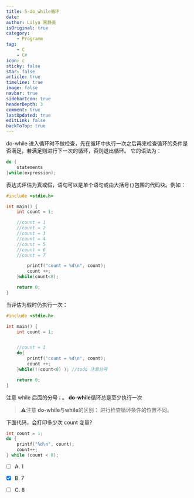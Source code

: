 ```yaml
---
title: 5-do_while循环
date: 
author: Lilya 黑静美
isOriginal: true
category: 
    - Programm
tag:
    - C
    - C#
icon: c
sticky: false
star: false
article: true
timeline: true
image: false
navbar: true
sidebarIcon: true
headerDepth: 3
comment: true
lastUpdated: true
editLink: false
backToTop: true
---
```


do-while 进入循环时不做检查，先在循环中执行一次之后再来检查循环的条件是否满足，若满足则进行下一次的循环，否则退出循环。
它的语法为：

```c
do {
    statements
}while(expression);

```

表达式评估为真或假，语句可以是单个语句或由大括号`{}`包围的代码块。例如：

```c
#include <stdio.h>

int main() {
    int count = 1;

    //count = 1
    //count = 2
    //count = 3
    //count = 4
    //count = 5
    //count = 6
    //count = 7

        printf("count = %d\n", count);
        count ++;
    }while(count<8);

    return 0;
}

```

 当评估为假时仍执行一次：

```c
#include <stdio.h>

int main() {
    int count = 1;


    //count = 1
    do{
        printf("count = %d\n", count);
        count ++;
    }while(!(count<8) ); //todo 注意分号

    return 0;
}

```

注意 while 后面的分号`；`。 **do-while**循环总是至少执行一次

> ⚠️注意
> **do-while**与**while**的区别：
> 进行检查循环条件的位置不同。


下面代码，会打印多少次 count 变量?

```c
int count = 1;
do {
    printf("%d\n", count);
    count++;
} while (count < 8);
```

- [ ] A. 1
- [x] B. 7
- [ ] C. 8

